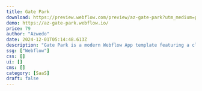 ```yaml
---
title: Gate Park
download: https://preview.webflow.com/preview/az-gate-park?utm_medium=preview_link&utm_source=designer&utm_content=az-gate-park&preview=cd519e8620ca93f26d138ec2059aa205&pageId=66c4a057589e0543791648c8&locale=en&workflow=preview
demo: https://az-gate-park.webflow.io/
price: 79
author: "Azwedo"
date: 2024-12-01T05:14:48.613Z
description: "Gate Park is a modern Webflow App template featuring a clean design with white and green accents, dynamic mobile mockups, and seamless animations. It's optimized for conversions, with powerful CMS and e-commerce integration."
ssg: ["Webflow"]
css: []
ui: []
cms: []
category: [SaaS]
draft: false
---
```

